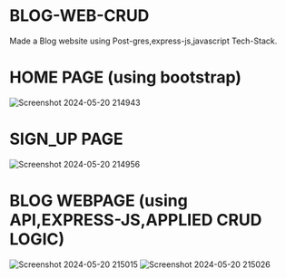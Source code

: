 # BLOG-WEB-CRUD
Made a Blog website using Post-gres,express-js,javascript Tech-Stack.
# HOME PAGE (using bootstrap)
![Screenshot 2024-05-20 214943](https://github.com/ANMOLAGRAWAL7/BLOG-WEB-CRUD/assets/138976989/cd06d629-2d67-4d07-8136-95a9f0fe97b7)
# SIGN_UP PAGE
![Screenshot 2024-05-20 214956](https://github.com/ANMOLAGRAWAL7/BLOG-WEB-CRUD/assets/138976989/b01b558c-131f-46d7-8736-37d476f5b58c)
# BLOG WEBPAGE (using API,EXPRESS-JS,APPLIED CRUD LOGIC)
![Screenshot 2024-05-20 215015](https://github.com/ANMOLAGRAWAL7/BLOG-WEB-CRUD/assets/138976989/03ada9ee-d0dd-4913-8671-30d4dd4bcd0b)
![Screenshot 2024-05-20 215026](https://github.com/ANMOLAGRAWAL7/BLOG-WEB-CRUD/assets/138976989/08fa3d6b-da41-402b-935c-8dd650792849)
